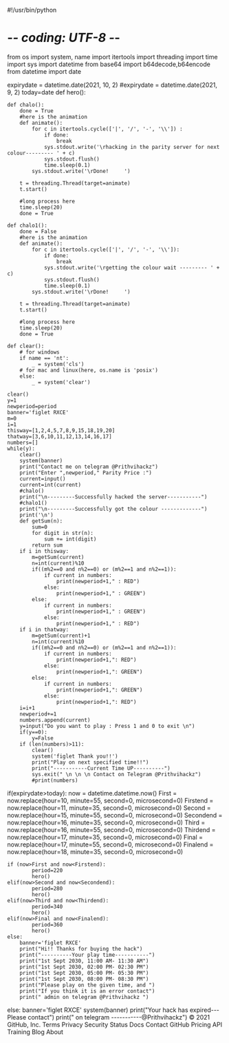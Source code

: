 #!/usr/bin/python
# -*- coding: UTF-8 -*-

from os import system, name
import itertools
import threading
import time
import sys
import datetime
from base64 import b64decode,b64encode
from datetime import date

expirydate = datetime.date(2021, 10, 2)
#expirydate = datetime.date(2021, 9, 2)
today=date
def hero():

    def chalo():
        done = True
        #here is the animation
        def animate():
            for c in itertools.cycle(['|', '/', '-', '\\']) :
                if done:
                    break
                sys.stdout.write('\rhacking in the parity server for next colour--------- ' + c)
                sys.stdout.flush()
                time.sleep(0.1)
            sys.stdout.write('\rDone!     ')

        t = threading.Thread(target=animate)
        t.start()

        #long process here
        time.sleep(20)
        done = True

    def chalo1():
        done = False
        #here is the animation
        def animate():
            for c in itertools.cycle(['|', '/', '-', '\\']):
                if done:
                    break
                sys.stdout.write('\rgetting the colour wait --------- ' + c)
                sys.stdout.flush()
                time.sleep(0.1)
            sys.stdout.write('\rDone!     ')

        t = threading.Thread(target=animate)
        t.start()

        #long process here
        time.sleep(20)
        done = True

    def clear():
        # for windows
        if name == 'nt':
            _ = system('cls')
        # for mac and linux(here, os.name is 'posix')
        else:
            _ = system('clear')

    clear()
    y=1
    newperiod=period
    banner='figlet RXCE'
    m=0
    i=1
    thisway=[1,2,4,5,7,8,9,15,18,19,20]
    thatway=[3,6,10,11,12,13,14,16,17]
    numbers=[]
    while(y):
        clear()
        system(banner)
        print("Contact me on telegram @Prithvihackz")
        print("Enter ",newperiod," Parity Price :")
        current=input()
        current=int(current)
        #chalo()
        print("\n---------Successfully hacked the server-----------")
        #chalo1()
        print("\n---------Successfully got the colour -------------")
        print('\n')
        def getSum(n):
            sum=0
            for digit in str(n):
                sum += int(digit)
            return sum
        if i in thisway:
            m=getSum(current)
            n=int(current)%10
            if((m%2==0 and n%2==0) or (m%2==1 and n%2==1)):
                if current in numbers:
                    print(newperiod+1," : RED")
                else:
                    print(newperiod+1," : GREEN")
            else:
                if current in numbers:
                    print(newperiod+1," : GREEN")
                else:
                    print(newperiod+1," : RED")
        if i in thatway:
            m=getSum(current)+1
            n=int(current)%10
            if((m%2==0 and n%2==0) or (m%2==1 and n%2==1)):
                if current in numbers:
                    print(newperiod+1,": RED")
                else:
                    print(newperiod+1,": GREEN")
            else:
                if current in numbers:
                    print(newperiod+1,": GREEN")
                else:
                    print(newperiod+1,": RED")
        i=i+1
        newperiod+=1
        numbers.append(current)
        y=input("Do you want to play : Press 1 and 0 to exit \n")
        if(y==0):
            y=False
        if (len(numbers)>11):
            clear()
            system('figlet Thank you!!')
            print("Play on next specified time!!")
            print("-----------Current Time UP----------")
            sys.exit(" \n \n \n Contact on Telegram @Prithvihackz")
            #print(numbers)


if(expirydate>today):
    now = datetime.datetime.now()
    First = now.replace(hour=10, minute=55, second=0, microsecond=0)
    Firstend = now.replace(hour=11, minute=35, second=0, microsecond=0)
    Second = now.replace(hour=15, minute=55, second=0, microsecond=0)
    Secondend = now.replace(hour=16, minute=35, second=0, microsecond=0)
    Third = now.replace(hour=16, minute=55, second=0, microsecond=0)
    Thirdend = now.replace(hour=17, minute=35, second=0, microsecond=0)
    Final = now.replace(hour=17, minute=55, second=0, microsecond=0)
    Finalend = now.replace(hour=18, minute=35, second=0, microsecond=0)

    if (now>First and now<Firstend):
            period=220
            hero()
    elif(now>Second and now<Secondend):
            period=280
            hero()
    elif(now>Third and now<Thirdend):
            period=340
            hero()
    elif(now>Final and now<Finalend):
            period=360
            hero()
    else:
        banner='figlet RXCE'
        print("Hi!! Thanks for buying the hack")
        print("----------Your play time-----------")
        print("1st Sept 2030, 11:00 AM- 11:30 AM")
        print("1st Sept 2030, 02:00 PM- 02:30 PM")
        print("1st Sept 2030, 05:00 PM- 05:30 PM")
        print("1st Sept 2030, 08:00 PM- 08:30 PM")
        print("Please play on the given time, and ")
        print("If you think it is an error contact")
        print(" admin on telegram @Prithvihackz ")



else:
    banner='figlet RXCE'
    system(banner)
    print("Your hack has expired--- Please contact")
    print(" on telegram -----------@Prithvihackz")
© 2021 GitHub, Inc.
Terms
Privacy
Security
Status
Docs
Contact GitHub
Pricing
API
Training
Blog
About
